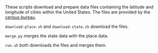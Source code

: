 These scripts download and prepare data files containing the latitude and longitude of cities within the
United States. The files are provided by the [census bureau][data-files].

`download-place.sh` and `download-state.sh` download the files.

`merge.py` merges the state data with the place data.

`run.sh` both downloads the files and merges them.


[data-files]: https://www2.census.gov/geo/tiger/TIGER2022/
